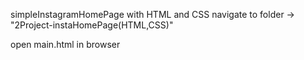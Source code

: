 
simpleInstagramHomePage with HTML and CSS
navigate to folder -> "2Project-instaHomePage(HTML,CSS)"

open main.html in browser
